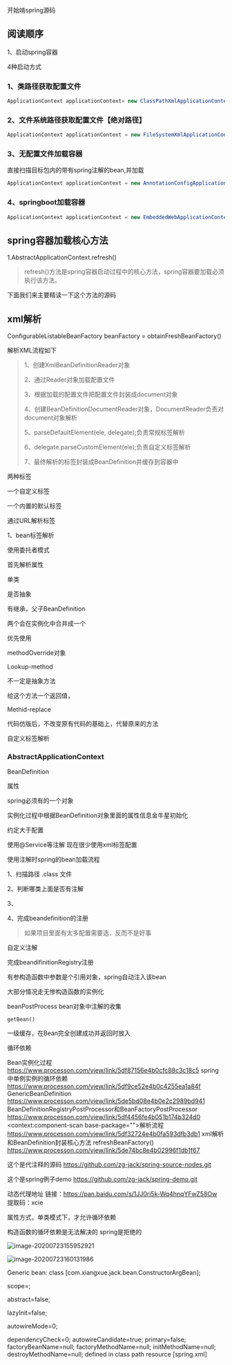 

开始啃spring源码

## 阅读顺序

1、启动spring容器

4种启动方式

### 1、类路径获取配置文件

```java
ApplicationContext applicationContext= new ClassPathXmlApplicationContext("spring.xml");
```

### 2、文件系统路径获取配置文件【绝对路径】

```java
ApplicationContext applicationContext = new FileSystemXmlApplicationContext("E:\\idea\\public\\springdemo\\src\\main\\resources\\spring.xml");
```

### 3、无配置文件加载容器

直接扫描目标包内的带有spring注解的bean,并加载

```java
ApplicationContext applicationContext = new AnnotationConfigApplicationContext("com.xx.jack");
```

### 4、springboot加载容器

```java
ApplicationContext applicationContext = new EmbeddedWebApplicationContext();
```





## spring容器加载核心方法

1.AbstractApplicationContext.refresh()

>refresh()方法是spring容器启动过程中的核心方法，spring容器要加载必须执行该方法。

下面我们来主要精读一下这个方法的源码



## xml解析

ConfigurableListableBeanFactory beanFactory = obtainFreshBeanFactory()

解析XML流程如下

>1、创建XmlBeanDefinitionReader对象
>
>2、通过Reader对象加载配置文件
>
>3、根据加载的配置文件把配置文件封装成document对象
>
>4、创建BeanDefinitionDocumentReader对象，DocumentReader负责对document对象解析
>
>5、parseDefaultElement(ele, delegate);负责常规标签解析
>
>6、delegate.parseCustomElement(ele);负责自定义标签解析
>
>7、最终解析的标签封装成BeanDefinition并缓存到容器中





两种标签

一个自定义标签

一个内置的默认标签

通过URL解析标签





1、bean标签解析

使用委托者模式

首先解析属性



单类

是否抽象

有继承，父子BeanDefinition

两个会在实例化中合并成一个

优先使用





methodOverride对象

Lookup-method

不一定是抽象方法

给这个方法一个返回值，

Methid-replace

代码仿版后，不改变原有代码的基础上，代替原来的方法





自定义标签解析





### AbstractApplicationContext









BeanDefinition



属性

spring必须有的一个对象

实例化过程中根据BeanDefinition对象里面的属性信息金牛星初始化



约定大于配置

使用@Service等注解 现在很少使用xml标签配置



使用注解时spring的bean加载流程

1、扫描路径  .class 文件

2、判断哪类上面是否有注解

3、

4、完成beandefinition的注册



> 如果项目里面有太多配置需要选，反而不是好事





自定义注解



完成beandifinitionRegistry注册



有参构造函数中参数是个引用对象，spring自动注入该bean



大部分情况走无惨构造函数的实例化



beanPostProcess  bean对象中注解的收集



`getBean()`



一级缓存，在Bean完全创建成功并返回时放入



循环依赖



Bean实例化过程
https://www.processon.com/view/link/5df87156e4b0cfc88c3c18c5
spring中单例实例的循环依赖
https://www.processon.com/view/link/5df9ce52e4b0c4255ea1a84f
GenericBeanDefinition
https://www.processon.com/view/link/5de5bd08e4b0e2c2989bd941
BeanDefinitionRegistryPostProcessor和BeanFactoryPostProcessor
https://www.processon.com/view/link/5df4456fe4b051b174b324d0
<context:component-scan base-package="">解析流程
https://www.processon.com/view/link/5df32724e4b0fa593dfb3db1
xml解析和BeanDefinition封装核心方法 refreshBeanFactory()
https://www.processon.com/view/link/5de74bc8e4b02996f1db1f67

这个是代注释的源码
https://github.com/zg-jack/spring-source-nodes.git

这个是spring例子demo
https://github.com/zg-jack/spring-demo.git

动态代理地址
链接：https://pan.baidu.com/s/1JJ0ri5k-Wq4hnqYFwZ58Ow 
提取码：xcie 



属性方式，单类模式下，才允许循环依赖



构造函数的循环依赖是无法解决的 spring是拒绝的

![image-20200723155952921](/Users/devoty/Library/Application%20Support/typora-user-images/image-20200723155952921.png)



![image-20200723160131986](/Users/devoty/Library/Application%20Support/typora-user-images/image-20200723160131986.png)

Generic bean: class [com.xiangxue.jack.bean.ConstructorArgBean]; 

scope=; 

abstract=false; 

lazyInit=false; 

autowireMode=0; 

dependencyCheck=0; autowireCandidate=true; primary=false; factoryBeanName=null; factoryMethodName=null; initMethodName=null; destroyMethodName=null; defined in class path resource [spring.xml]